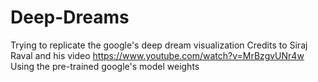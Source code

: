 # Deep-Dreams
Trying to replicate the google's deep dream visualization
Credits to Siraj Raval and his video https://www.youtube.com/watch?v=MrBzgvUNr4w
Using the pre-trained google's model weights